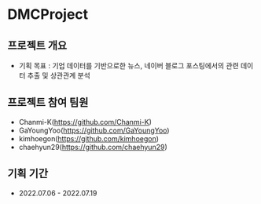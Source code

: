 # DMCProject


## 프로젝트 개요
  - 기획 목표 : 기업 데이터를 기반으로한 뉴스, 네이버 블로그 포스팅에서의 관련 데이터 추출 및 상관관계 분석

  
## 프로젝트 참여 팀원
 - Chanmi-K(https://github.com/Chanmi-K)
 - GaYoungYoo(https://github.com/GaYoungYoo)
 - kimhoegon(https://github.com/kimhoegon)
 - chaehyun29(https://github.com/chaehyun29)
 
## 기획 기간
  - 2022.07.06 - 2022.07.19
  
